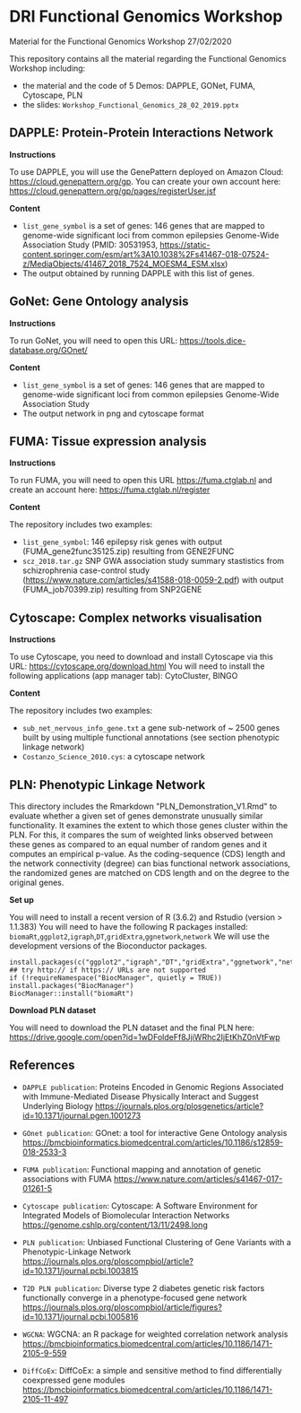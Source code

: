 # DRI Functional Genomics Workshop

Material for the Functional Genomics Workshop 27/02/2020

This repository contains all the material regarding the Functional Genomics Workshop including:

* the material and the code of 5 Demos: DAPPLE, GONet, FUMA, Cytoscape, PLN
* the slides:  `Workshop_Functional_Genomics_28_02_2019.pptx`

## DAPPLE: Protein-Protein Interactions Network

**Instructions** 

To use DAPPLE, you will use the GenePattern deployed on Amazon Cloud: https://cloud.genepattern.org/gp. You can create your own account here: https://cloud.genepattern.org/gp/pages/registerUser.jsf

**Content** 

* `list_gene_symbol` is a set of genes: 146 genes that are mapped to genome-wide significant loci from common epilepsies Genome-Wide Association Study (PMID: 30531953, https://static-content.springer.com/esm/art%3A10.1038%2Fs41467-018-07524-z/MediaObjects/41467_2018_7524_MOESM4_ESM.xlsx)
* The output obtained by running DAPPLE with this list of genes.

## GoNet: Gene Ontology analysis

**Instructions**

To run GoNet, you will need to open this URL: https://tools.dice-database.org/GOnet/

**Content**

* `list_gene_symbol` is a set of genes: 146 genes that are mapped to genome-wide significant loci from common epilepsies Genome-Wide Association Study 
* The output network in png and cytoscape format

## FUMA: Tissue expression analysis

**Instructions**

To run FUMA, you will need to open this URL https://fuma.ctglab.nl and create an account here: https://fuma.ctglab.nl/register

**Content**

The repository includes two examples:
* `list_gene_symbol`: 146 epilepsy risk genes with output (FUMA_gene2func35125.zip) resulting from GENE2FUNC 
* `scz_2018.tar.gz` SNP GWA association study summary stastistics from schizrophrenia case-control study (https://www.nature.com/articles/s41588-018-0059-2.pdf) with output (FUMA_job70399.zip) resulting from SNP2GENE

## Cytoscape: Complex networks visualisation

**Instructions**

To use Cytoscape, you need to download and install Cytoscape via this URL: https://cytoscape.org/download.html
You will need to install the following applications (app manager tab): CytoCluster, BINGO

**Content**

The repository includes two examples:

* `sub_net_nervous_info_gene.txt` a gene sub-network of ~ 2500 genes built by using multiple functional annotations (see section phenotypic linkage network)
* `Costanzo_Science_2010.cys`: a cytoscape network


## PLN: Phenotypic Linkage Network

This directory includes the Rmarkdown "PLN_Demonstration_V1.Rmd" to evaluate whether a given set of genes demonstrate unusually similar functionality. It examines the extent to which those genes cluster within the PLN. For this, it compares the sum of weighted links observed between these genes as compared to an equal number of random genes and it computes an empirical p-value. As the coding-sequence (CDS) length and the network connectivity (degree) can bias functional network
associations, the randomized genes are matched on CDS length and on the degree to the original genes.

**Set up**

You will need to install a recent version of R (3.6.2) and Rstudio (version > 1.1.383)
You will need to have the following R packages installed: `biomaRt`,`ggplot2`,`igraph`,`DT`,`gridExtra`,`ggnetwork`,`network`
We will use the development versions of the Bioconductor packages.

```{r}
install.packages(c("ggplot2","igraph","DT","gridExtra","ggnetwork","network"))
## try http:// if https:// URLs are not supported
if (!requireNamespace("BiocManager", quietly = TRUE))
install.packages("BiocManager")
BiocManager::install("biomaRt")
```

**Download PLN dataset**

You will need to download the PLN dataset and the final PLN here:
https://drive.google.com/open?id=1wDFoldeFf8JjiWRhc2IjEtKhZ0nVtFwp


## References

* `DAPPLE publication`: Proteins Encoded in Genomic Regions Associated with Immune-Mediated Disease Physically Interact and Suggest Underlying Biology https://journals.plos.org/plosgenetics/article?id=10.1371/journal.pgen.1001273

* `GOnet publication`: GOnet: a tool for interactive Gene Ontology analysis https://bmcbioinformatics.biomedcentral.com/articles/10.1186/s12859-018-2533-3

* `FUMA publication`: Functional mapping and annotation of genetic associations with FUMA 
https://www.nature.com/articles/s41467-017-01261-5

* `Cytoscape publication`: Cytoscape: A Software Environment for Integrated Models of Biomolecular Interaction Networks
https://genome.cshlp.org/content/13/11/2498.long

* `PLN publication`: Unbiased Functional Clustering of Gene Variants with a Phenotypic-Linkage Network
https://journals.plos.org/ploscompbiol/article?id=10.1371/journal.pcbi.1003815

* `T2D PLN publication`: Diverse type 2 diabetes genetic risk factors functionally converge in a phenotype-focused gene network
https://journals.plos.org/ploscompbiol/article/figures?id=10.1371/journal.pcbi.1005816

* `WGCNA`: WGCNA: an R package for weighted correlation network analysis
https://bmcbioinformatics.biomedcentral.com/articles/10.1186/1471-2105-9-559

* `DiffCoEx`: DiffCoEx: a simple and sensitive method to find differentially coexpressed gene modules
https://bmcbioinformatics.biomedcentral.com/articles/10.1186/1471-2105-11-497





